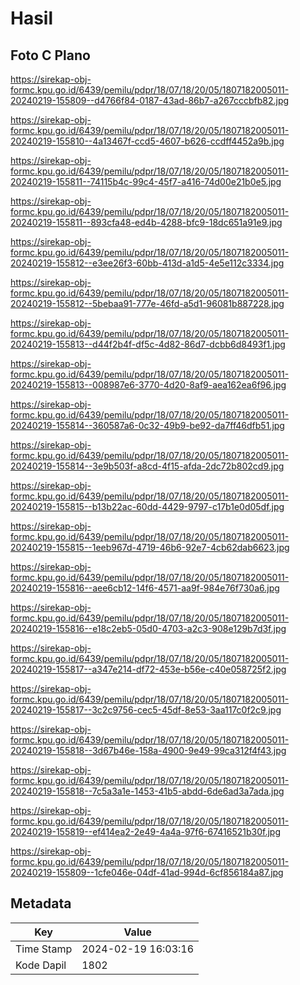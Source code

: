 # Hasil

## Foto C Plano

https://sirekap-obj-formc.kpu.go.id/6439/pemilu/pdpr/18/07/18/20/05/1807182005011-20240219-155809--d4766f84-0187-43ad-86b7-a267cccbfb82.jpg

https://sirekap-obj-formc.kpu.go.id/6439/pemilu/pdpr/18/07/18/20/05/1807182005011-20240219-155810--4a13467f-ccd5-4607-b626-ccdff4452a9b.jpg

https://sirekap-obj-formc.kpu.go.id/6439/pemilu/pdpr/18/07/18/20/05/1807182005011-20240219-155811--74115b4c-99c4-45f7-a416-74d00e21b0e5.jpg

https://sirekap-obj-formc.kpu.go.id/6439/pemilu/pdpr/18/07/18/20/05/1807182005011-20240219-155811--893cfa48-ed4b-4288-bfc9-18dc651a91e9.jpg

https://sirekap-obj-formc.kpu.go.id/6439/pemilu/pdpr/18/07/18/20/05/1807182005011-20240219-155812--e3ee26f3-60bb-413d-a1d5-4e5e112c3334.jpg

https://sirekap-obj-formc.kpu.go.id/6439/pemilu/pdpr/18/07/18/20/05/1807182005011-20240219-155812--5bebaa91-777e-46fd-a5d1-96081b887228.jpg

https://sirekap-obj-formc.kpu.go.id/6439/pemilu/pdpr/18/07/18/20/05/1807182005011-20240219-155813--d44f2b4f-df5c-4d82-86d7-dcbb6d8493f1.jpg

https://sirekap-obj-formc.kpu.go.id/6439/pemilu/pdpr/18/07/18/20/05/1807182005011-20240219-155813--008987e6-3770-4d20-8af9-aea162ea6f96.jpg

https://sirekap-obj-formc.kpu.go.id/6439/pemilu/pdpr/18/07/18/20/05/1807182005011-20240219-155814--360587a6-0c32-49b9-be92-da7ff46dfb51.jpg

https://sirekap-obj-formc.kpu.go.id/6439/pemilu/pdpr/18/07/18/20/05/1807182005011-20240219-155814--3e9b503f-a8cd-4f15-afda-2dc72b802cd9.jpg

https://sirekap-obj-formc.kpu.go.id/6439/pemilu/pdpr/18/07/18/20/05/1807182005011-20240219-155815--b13b22ac-60dd-4429-9797-c17b1e0d05df.jpg

https://sirekap-obj-formc.kpu.go.id/6439/pemilu/pdpr/18/07/18/20/05/1807182005011-20240219-155815--1eeb967d-4719-46b6-92e7-4cb62dab6623.jpg

https://sirekap-obj-formc.kpu.go.id/6439/pemilu/pdpr/18/07/18/20/05/1807182005011-20240219-155816--aee6cb12-14f6-4571-aa9f-984e76f730a6.jpg

https://sirekap-obj-formc.kpu.go.id/6439/pemilu/pdpr/18/07/18/20/05/1807182005011-20240219-155816--e18c2eb5-05d0-4703-a2c3-908e129b7d3f.jpg

https://sirekap-obj-formc.kpu.go.id/6439/pemilu/pdpr/18/07/18/20/05/1807182005011-20240219-155817--a347e214-df72-453e-b56e-c40e058725f2.jpg

https://sirekap-obj-formc.kpu.go.id/6439/pemilu/pdpr/18/07/18/20/05/1807182005011-20240219-155817--3c2c9756-cec5-45df-8e53-3aa117c0f2c9.jpg

https://sirekap-obj-formc.kpu.go.id/6439/pemilu/pdpr/18/07/18/20/05/1807182005011-20240219-155818--3d67b46e-158a-4900-9e49-99ca312f4f43.jpg

https://sirekap-obj-formc.kpu.go.id/6439/pemilu/pdpr/18/07/18/20/05/1807182005011-20240219-155818--7c5a3a1e-1453-41b5-abdd-6de6ad3a7ada.jpg

https://sirekap-obj-formc.kpu.go.id/6439/pemilu/pdpr/18/07/18/20/05/1807182005011-20240219-155819--ef414ea2-2e49-4a4a-97f6-67416521b30f.jpg

https://sirekap-obj-formc.kpu.go.id/6439/pemilu/pdpr/18/07/18/20/05/1807182005011-20240219-155809--1cfe046e-04df-41ad-994d-6cf856184a87.jpg


## Metadata

| Key        | Value               |
| ---------- | ------------------- |
| Time Stamp | 2024-02-19 16:03:16 |
| Kode Dapil | 1802                |



